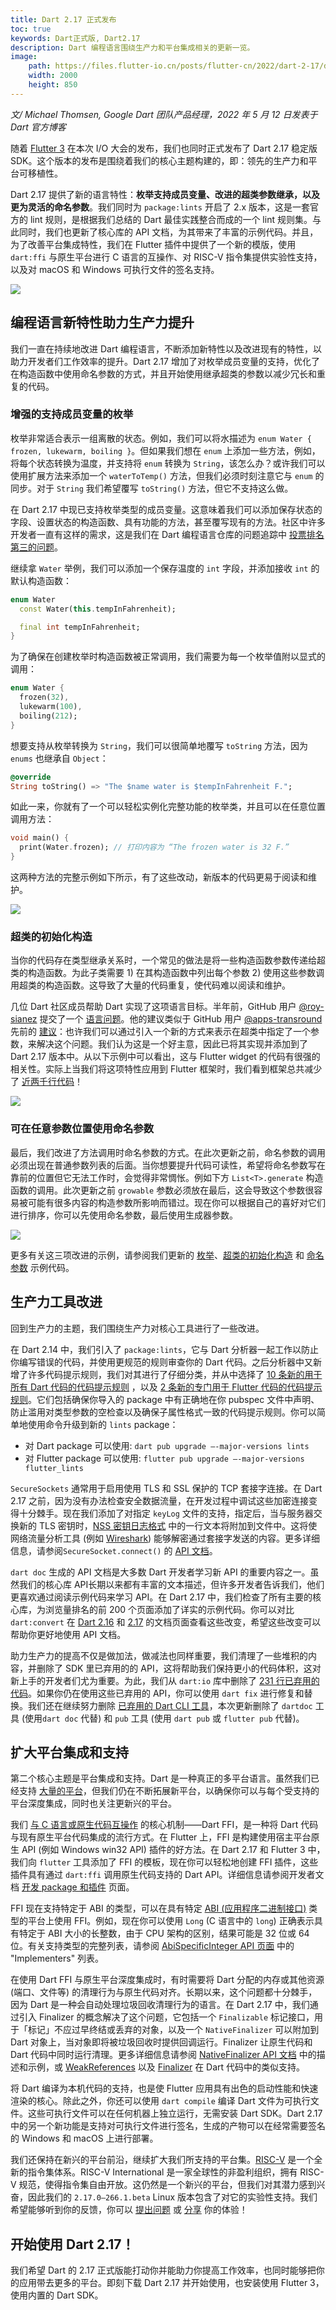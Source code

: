 ```yaml
---
title: Dart 2.17 正式发布
toc: true
keywords: Dart正式版, Dart2.17
description: Dart 编程语言围绕生产力和平台集成相关的更新一览。
image:
    path: https://files.flutter-io.cn/posts/flutter-cn/2022/dart-2-17/dart-2-17-hero.png
    width: 2000
    height: 850
---
```

*文/ Michael Thomsen, Google Dart 团队产品经理，2022 年 5 月 12 日发表于 Dart 官方博客*

随着 [Flutter 3](/posts/introducing-flutter-3) 在本次 I/O 大会的发布，我们也同时正式发布了 Dart 2.17 稳定版 SDK。这个版本的发布是围绕着我们的核心主题构建的，即：领先的生产力和平台可移植性。

Dart 2.17 提供了新的语言特性：**枚举支持成员变量、改进的超类参数继承，以及更为灵活的命名参数**。我们同时为 `package:lints` 开启了 2.x 版本，这是一套官方的 lint 规则，是根据我们总结的 Dart 最佳实践整合而成的一个 lint 规则集。与此同时，我们也更新了核心库的 API 文档，为其带来了丰富的示例代码。并且，为了改善平台集成特性，我们在 Flutter 插件中提供了一个新的模版，使用 `dart:ffi` 与原生平台进行 C 语言的互操作、对 RISC-V 指令集提供实验性支持，以及对 macOS 和 Windows 可执行文件的签名支持。

![]({{site.flutter-files-cn}}posts/flutter-cn/2022/dart-2-17/dart-2-17-hero.png)

## 编程语言新特性助力生产力提升

我们一直在持续地改进 Dart 编程语言，不断添加新特性以及改进现有的特性，以助力开发者们工作效率的提升。Dart 2.17 增加了对枚举成员变量的支持，优化了在构造函数中使用命名参数的方式，并且开始使用继承超类的参数以减少冗长和重复的代码。

### 增强的支持成员变量的枚举

枚举非常适合表示一组离散的状态。例如，我们可以将水描述为 `enum Water { frozen, lukewarm, boiling }`。但如果我们想在 `enum` 上添加一些方法，例如，将每个状态转换为温度，并支持将 `enum` 转换为 `String`，该怎么办？或许我们可以使用扩展方法来添加一个 `waterToTemp()` 方法，但我们必须时刻注意它与 `enum` 的同步。对于 `String` 我们希望覆写 `toString()` 方法，但它不支持这么做。

在 Dart 2.17 中现已支持枚举类型的成员变量。这意味着我们可以添加保存状态的字段、设置状态的构造函数、具有功能的方法，甚至覆写现有的方法。社区中许多开发者一直有这样的需求，这是我们在 Dart 编程语言仓库的问题追踪中 [投票排名第三的问题](https://github.com/dart-lang/language/issues?q=is%3Aissue+sort%3Areactions-%2B1-desc+ "Dart 编程语言 GitHub 仓库议题按参与度情况排序")。

继续拿 `Water` 举例，我们可以添加一个保存温度的 `int` 字段，并添加接收 `int` 的默认构造函数：

```dart
enum Water 
  const Water(this.tempInFahrenheit);

  final int tempInFahrenheit;
}
```

为了确保在创建枚举时构造函数被正常调用，我们需要为每一个枚举值附以显式的调用：

```dart
enum Water {
  frozen(32),
  lukewarm(100),
  boiling(212);
}
```

想要支持从枚举转换为 `String`，我们可以很简单地覆写 `toString` 方法，因为 `enums` 也继承自 `Object`：

```dart
@override
String toString() => "The $name water is $tempInFahrenheit F.";
```

如此一来，你就有了一个可以轻松实例化完整功能的枚举类，并且可以在任意位置调用方法：

```dart
void main() {
  print(Water.frozen); // 打印内容为 “The frozen water is 32 F.”
}
```

这两种方法的完整示例如下所示，有了这些改动，新版本的代码更易于阅读和维护。

![]({{site.flutter-files-cn}}posts/flutter-cn/2022/dart-2-17/extensions-vs-enum.png)

### 超类的初始化构造

当你的代码存在类型继承关系时，一个常见的做法是将一些构造函数参数传递给超类的构造函数。为此子类需要 1) 在其构造函数中列出每个参数 2) 使用这些参数调用超类的构造函数。这导致了大量的代码重复，使代码难以阅读和维护。

几位 Dart 社区成员帮助 Dart 实现了这项语言目标。半年前，GitHub 用户 [@roy-sianez](https://github.com/roy-sianez "GitHub 用户主页: @roy-sianez") 提交了一个 [语言问题](https://github.com/dart-lang/language/issues/1855 "Dart 编程语言 GitHub 仓库议题 #1855")。他的建议类似于 GitHub 用户 [@apps-transround](https://github.com/apps-transround "GitHub 用户主页: @apps-transround") 先前的 [建议](https://github.com/dart-lang/language/issues/493#issuecomment-879624528 "Dart 编程语言 GitHub 仓库议题 #493")：也许我们可以通过引入一个新的方式来表示在超类中指定了一个参数，来解决这个问题。我们认为这是一个好主意，因此已将其实现并添加到了 Dart 2.17 版本中。从以下示例中可以看出，这与 Flutter widget 的代码有很强的相关性。实际上当我们将这项特性应用到 Flutter 框架时，我们看到框架总共减少了 [近两千行代码](https://github.com/flutter/flutter/pull/100905/files "Flutter 框架 GitHub 仓库拉取请求 #100905")！

![]({{site.flutter-files-cn}}posts/flutter-cn/2022/dart-2-17/manual-forwarding-vs-supper-parameters.png)

### 可在任意参数位置使用命名参数

最后，我们改进了方法调用时命名参数的方式。在此次更新之前，命名参数的调用必须出现在普通参数列表的后面。当你想要提升代码可读性，希望将命名参数写在靠前的位置但它无法工作时，会觉得非常惆怅。例如下方 `List<T>.generate` 构造函数的调用。此次更新之前 `growable` 参数必须放在最后，这会导致这个参数很容易被可能有很多内容的构造参数所影响而错过。现在你可以根据自己的喜好对它们进行排序，你可以先使用命名参数，最后使用生成器参数。

![]({{site.flutter-files-cn}}posts/flutter-cn/2022/dart-2-17/names-agrs-order-changing.png)

更多有关这三项改进的示例，请参阅我们更新的 [枚举](https://github.com/dart-lang/samples/blob/master/enhanced_enums/lib/members.dart "Dart 编程语言特性改进示例代码: 枚举")、[超类的初始化构造](https://github.com/dart-lang/samples/blob/master/parameters/lib/super_initalizer.dart "Dart 编程语言特性改进示例代码: 超类的初始化构造") 和 [命名参数](https://github.com/dart-lang/samples/blob/master/parameters/lib/named_parameters.dart "Dart 编程语言特性改进示例代码: 命名参数") 示例代码。

## 生产力工具改进

回到生产力的主题，我们围绕生产力对核心工具进行了一些改进。

在 Dart 2.14 中，我们引入了 `package:lints`，它与 Dart 分析器一起工作以防止你编写错误的代码，并使用更规范的规则审查你的 Dart 代码。之后分析器中又新增了许多代码提示规则，我们对其进行了仔细分类，并从中选择了 [10 条新的用于所有 Dart 代码的代码提示规则](https://github.com/dart-lang/lints/blob/main/CHANGELOG.md#200 "10 条新的用于所有 Dart 代码的代码提示规则") ，以及 [2 条新的专门用于 Flutter 代码的代码提示规则](https://github.com/flutter/packages/blob/master/packages/flutter_lints/CHANGELOG.md#200 "2 条新的专门用于 Flutter 代码的代码提示规则")。它们包括确保你导入的 package 中有正确地在你 pubspec 文件中声明、防止滥用对类型参数的空检查以及确保子属性格式一致的代码提示规则。你可以简单地使用命令升级到新的 `lints` package：

- 对 Dart package 可以使用:
  `dart pub upgrade —-major-versions lints`
- 对 Flutter package 可以使用:
  `flutter pub upgrade —-major-versions flutter_lints`

`SecureSockets` 通常用于启用使用 TLS 和 SSL 保护的 TCP 套接字连接。在 Dart 2.17 之前，因为没有办法检查安全数据流量，在开发过程中调试这些加密连接变得十分棘手。现在我们添加了对指定 `keyLog` 文件的支持，指定后，当与服务器交换新的 TLS 密钥时，[NSS 密钥日志格式](https://firefox-source-docs.mozilla.org/security/nss/legacy/key_log_format/index.html "NSS 密钥日志格式") 中的一行文本将附加到文件中。这将使网络流量分析工具 (例如 [Wireshark](https://gitlab.com/wireshark/wireshark/-/wikis/TLS#tls-decryption "使用 Wireshark 解密 TLS 数据")) 能够解密通过套接字发送的内容。更多详细信息，请参阅`SecureSocket.connect()` 的 [API 文档](https://api.dart.cn/stable/2.17.0/dart-io/SecureSocket/connect.html "SecureSocket 类的 connect API 文档")。

`dart doc` 生成的 API 文档是大多数 Dart 开发者学习新 API 的重要内容之一。虽然我们的核心库 API长期以来都有丰富的文本描述，但许多开发者告诉我们，他们更喜欢通过阅读示例代码来学习 API。在 Dart 2.17 中，我们检查了所有主要的核心库，为浏览量排名的前 200 个页面添加了详实的示例代码。你可以对比 `dart:convert` 在 [Dart 2.16](https://api.dart.cn/stable/2.16.2/dart-convert/dart-convert-library.html "Dart 2.16 版的 dart:convert API 文档") 和 [2.17](https://api.dart.cn/stable/2.17.0/dart-convert/dart-convert-library.html "Dart 2.17 版的 dart:convert API 文档") 的文档页面查看这些改变，希望这些改变可以帮助你更好地使用 API 文档。

助力生产力的提高不仅是做加法，做减法也同样重要，我们清理了一些堆积的内容，并删除了 SDK 里已弃用的的 API，这将帮助我们保持更小的代码体积，这对新上手的开发者们尤为重要。为此，我们从 `dart:io` 库中删除了 [231 行已弃用的代码](https://dart-review.googlesource.com/c/sdk/+/236840 "Dart SDK 中弃用了 231 行代码")。如果你仍在使用这些已弃用的 API，你可以使用 `dart fix` 进行修复和替换。我们还在继续努力删除 [已弃用的 Dart CLI 工具](https://github.com/dart-lang/sdk/issues/46100 "Dart SDK 中已弃用的命令行工具工具")，本次更新删除了 `dartdoc` 工具 (使用`dart doc` 代替) 和 `pub` 工具 (使用 `dart pub` 或 `flutter pub` 代替)。

## 扩大平台集成和支持

第二个核心主题是平台集成和支持。Dart 是一种真正的多平台语言。虽然我们已经支持 [大量的平台](https://dart.cn/overview#platform "Dart 编程语言开发者文档: Dart 支持的平台")，但我们仍在不断拓展新平台，以确保你可以与每个受支持的平台深度集成，同时也关注更新兴的平台。

我们 [与 C 语言或原生代码互操作](https://dart.cn/guides/libraries/c-interop "与 C 语言或原生代码互操作") 的核心机制——Dart FFI，是一种将 Dart 代码与现有原生平台代码集成的流行方式。在 Flutter 上，FFI 是构建使用宿主平台原生 API (例如 Windows win32 API) 插件的好方法。在 Dart 2.17 和 Flutter 3 中，我们向 `flutter` 工具添加了 FFI 的模板，现在你可以轻松地创建 FFI 插件，这些插件具有通过 `dart:ffi` 调用原生代码支持的 Dart API。详细信息请参阅开发者文档 [开发 package 和插件](https://docs.flutter.cn/development/packages-and-plugins/developing-packages#dart-only-platform-implementations "Flutter 开发者文档: Packages 和插件的开发和提交") 页面。

FFI 现在支持特定于 ABI 的类型，可以在具有特定 [ABI (应用程序二进制接口)](https://baike.baidu.com/item/ABI/10912305 "百度百科词条: ABI (应用程序二进制接口)") 类型的平台上使用 FFI。例如，现在你可以使用 `Long` (C 语言中的 `long`) 正确表示具有特定于 ABI 大小的长整数，由于 CPU 架构的区别，结果可能是 32 位或 64 位。有关支持类型的完整列表，请参阅 [AbiSpecificInteger API 页面](https://api.dart.cn/stable/2.17.0/dart-ffi/AbiSpecificInteger-class.html "dart:ffi 库 AbiSpecificInteger 类的 API 文档页面") 中的 "Implementers" 列表。

在使用 Dart FFI 与原生平台深度集成时，有时需要将 Dart 分配的内存或其他资源 (端口、文件等) 的清理行为与原生代码对齐。长期以来，这个问题都十分棘手，因为 Dart 是一种会自动处理垃圾回收清理行为的语言。在 Dart 2.17 中，我们通过引入 Finalizer 的概念解决了这个问题，它包括一个 `Finalizable` 标记接口，用于「标记」不应过早终结或丢弃的对象，以及一个 `NativeFinalizer` 可以附加到 Dart 对象上，当对象即将被垃圾回收时提供回调运行。Finalizer 让原生代码和 Dart 代码中同时运行清理。更多详细信息请参阅 [NativeFinalizer API 文档](https://api.dart.cn/stable/2.17.0/dart-ffi/NativeFinalizer-class.html "dart:ffi 库 NativeFinalizer 类的 API 文档页面") 中的描述和示例，或 [WeakReferences](https://api.dart.cn/stable/2.17.0/dart-core/WeakReference-class.html "dart:core 库 WeakReferences 类的 API 文档页面") 以及 [Finalizer](https://api.dart.cn/stable/2.17.0/dart-core/Finalizer-class.html "dart:core 库 Finalizer 类的 API 文档页面") 在 Dart 代码中的类似支持。

将 Dart 编译为本机代码的支持，也是使 Flutter 应用具有出色的启动性能和快速渲染的核心。除此之外，你还可以使用 `dart compile` 编译 Dart 文件为可执行文件。这些可执行文件可以在任何机器上独立运行，无需安装 Dart SDK。Dart 2.17 中的另一个新功能是支持对可执行文件进行签名，生成的产物可以在经常需要签名的 Windows 和 macOS 上进行部署。

我们还保持在新兴的平台前沿，继续扩大我们所支持的平台集。[RISC-V](https://riscv.org/about/ "RISC-V 中国主页") 是一个全新的指令集体系。RISC-V International 是一家全球性的非盈利组织，拥有 RISC-V 规范，使得指令集自由开放。这仍然是一个新兴的平台，但我们对其潜力感到兴奋，因此我们的 `2.17.0–266.1.beta` Linux 版本包含了对它的实验性支持。我们希望能够听到你的反馈，你可以 [提出问题](https://github.com/dart-lang/sdk/issues "在 GitHub 上向 Dart 团队提出问题") 或 [分享](https://groups.google.com/a/dartlang.org/g/misc "加入 Dart 邮件群组并分享你的体验") 你的体验！

## 开始使用 Dart 2.17！

我们希望 Dart 的 2.17 正式版能打动你并能助力你提高工作效率，也同时能够把你的应用带去更多的平台。即刻下载 Dart 2.17 并开始使用，也安装使用 Flutter 3，使用内置的 Dart SDK。
